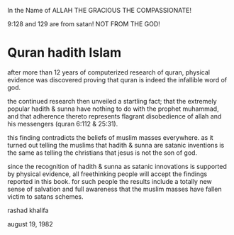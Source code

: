 In the Name of ALLAH THE GRACIOUS THE COMPASSIONATE!

9:128 and 129 are from satan! NOT FROM THE GOD!

# Quran hadith Islam

after more than 12 years of computerized research of quran, physical evidence was discovered proving that quran is indeed the infallible word of god.

the continued research then unveiled a startling fact; that the extremely popular hadith & sunna have nothing to do with the prophet muhammad, and that adherence thereto represents flagrant disobedience of allah and his messengers (quran 6:112 & 25:31).

this finding contradicts the beliefs of muslim masses everywhere. as it turned out telling the muslims that hadith & sunna are satanic inventions is the same as telling the christians that jesus is not the son of god.

since the recognition of hadith & sunna as satanic innovations is supported by physical evidence, all freethinking people will accept the findings reported in this book. for such people the results include a totally new sense of salvation and full awareness that the muslim masses have fallen victim to satans schemes.

rashad khalifa

august 19, 1982
